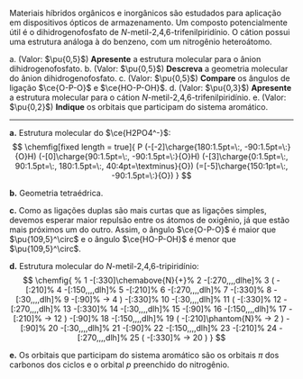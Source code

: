 Materiais híbridos orgânicos e inorgânicos são estudados para aplicação em dispositivos ópticos de armazenamento. Um composto potencialmente útil é o dihidrogenofosfato de *N*-metil-2,4,6-trifenilpiridínio. O cátion possui uma estrutura análoga à do benzeno, com um nitrogênio heteroátomo. 

a. (Valor: $\pu{0,5}$) **Apresente** a estrutura molecular para o ânion dihidrogenofosfato.
b. (Valor: $\pu{0,5}$) **Descreva** a geometria molecular do ânion dihidrogenofosfato.
c. (Valor: $\pu{0,5}$) **Compare** os ângulos de ligação $\ce{O-P-O}$ e $\ce{HO-P-OH}$.
d. (Valor: $\pu{0,3}$) **Apresente** a estrutura molecular para o cátion *N*-metil-2,4,6-trifenilpiridínio. 
e. (Valor: $\pu{0,2}$) **Indique** os orbitais que participam do sistema aromático.

---

**a.** Estrutura molecular do $\ce{H2PO4^-}$:
$$
    \chemfig[fixed length = true]{
        P
            (-[-2]\charge{180:1.5pt=\:, -90:1.5pt=\:}{O}H)
            (-[0]\charge{90:1.5pt=\:, -90:1.5pt=\:}{O}H)
            (-[3]\charge{0:1.5pt=\:, 90:1.5pt=\:, 180:1.5pt=\:, 40:4pt=\textminus}{O})
            (=[-5]\charge{150:1pt=\:, -90:1.5pt=\:}{O})
    }
$$

**b.** Geometria tetraédrica.

**c.** Como as ligações duplas são mais curtas que as ligações simples, devemos esperar maior repulsão entre os átomos de oxigênio, já que estão mais próximos um do outro. Assim, o ângulo $\ce{O-P-O}$ é maior que $\pu{109,5}^\circ$ e o ângulo $\ce{HO-P-OH}$ é menor que $\pu{109,5}^\circ$.

**d.** Estrutura molecular do *N*-metil-2,4,6-tripiridínio:
$$
    \chemfig{
                   % 1
            -[:330]\chemabove{N}{+}% 2
    -[:270,,,,dlhe]% 3
                      (
                -[:210]% 4
         -[:150,,,,dlh]% 5
                -[:210]% 6
         -[:270,,,,dlh]% 7
                -[:330]% 8
          -[:30,,,,dlh]% 9
                 -[:90]% -> 4
                      )
            -[:330]% 10
      -[:30,,,,dlh]% 11
                      (
                -[:330]% 12
         -[:270,,,,dlh]% 13
                -[:330]% 14
          -[:30,,,,dlh]% 15
                 -[:90]% 16
         -[:150,,,,dlh]% 17
                -[:210]% -> 12
                      )
             -[:90]% 18
     -[:150,,,,dlh]% 19
                      (
                -[:210]\phantom{N}% -> 2
                      )
             -[:90]% 20
      -[:30,,,,dlh]% 21
             -[:90]% 22
     -[:150,,,,dlh]% 23
            -[:210]% 24
     -[:270,,,,dlh]% 25
                      (
                -[:330]% -> 20
                      )
    }
$$

**e.** Os orbitais que participam do sistema aromático são os orbitais $\pi$ dos carbonos dos ciclos e o orbital $p$ preenchido do nitrogênio.
